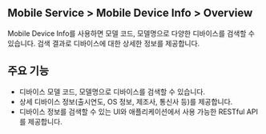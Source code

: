 ## Mobile Service > Mobile Device Info > Overview

Mobile Device Info를 사용하면 모델 코드, 모델명으로 다양한 디바이스를 검색할 수 있습니다. 검색 결과로 디바이스에 대한 상세한 정보를 제공합니다.

## 주요 기능

- 디바이스 모델 코드, 모델명으로 디바이스를 검색할 수 있습니다.
- 상세 디바이스 정보(출시연도, OS 정보, 제조사, 통신사 등)를 제공합니다.
- 디바이스 정보를 검색할 수 있는 UI와 애플리케이션에서 사용 가능한 RESTful API를 제공합니다.